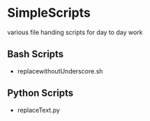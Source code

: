 # SimpleScripts
various file handing scripts for day to day work

## Bash Scripts

- replacewithoutUnderscore.sh

## Python Scripts

- replaceText.py
